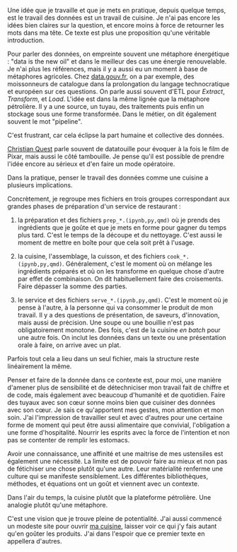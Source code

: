 Une idée que je travaille et que je mets en pratique, depuis quelque temps, est le travail des données est un travail de cuisine.
Je n'ai pas encore les idées bien claires sur la question, et encore moins à force de retourner les mots dans ma tête.
Ce texte est plus une proposition qu'une véritable introduction.

Pour parler des données, on empreinte souvent une métaphore énergétique : "data is the new oil" et dans le meilleur des cas une énergie renouvelable.
Je n'ai plus les références, mais il y a aussi eu un moment à base de métaphores agricoles.
Chez [data.gouv.fr][2], on a par exemple, des moissonneurs de catalogue dans la prolongation du langage technocratique et européen sur ces questions.
On parle aussi souvent d'ETL pour *Extract*, *Transform*, et *Load*.
L'idée est dans la même lignée que la métaphore pétrolière.
Il y a une source, un tuyau, des traitements puis enfin un stockage sous une forme transformée.
Dans le métier, on dit également souvent le mot "pipeline".

C'est frustrant, car cela éclipse la part humaine et collective des données.

[Christian Quest][3] parle souvent de datatouille pour évoquer à la fois le film de Pixar, mais aussi le côté tambouille.
Je pense qu'il est possible de prendre l'idée encore au sérieux et d'en faire un mode opératoire.

Dans la pratique, penser le travail des données comme une cuisine a plusieurs implications.

Concrètement, je regroupe mes fichiers en trois groupes correspondant aux grandes phases de préparation d'un service de restaurant :

1. la préparation et des fichiers `prep_*.(ipynb,py,qmd)` où je prends des ingrédients que je goûte et que je mets en forme pour gagner du temps plus tard.
C'est le temps de la découpe et du nettoyage.
C'est aussi le moment de mettre en boîte pour que cela soit prêt à l'usage.

2. la cuisine, l'assemblage, la cuisson, et des fichiers `cook_*.(ipynb,py,qmd)`.
Généralement, c'est le moment où on mélange les ingrédients préparés et où on les transforme en quelque chose d'autre par effet de combinaison.
On dit habituellement faire des croisements.
Faire dépasser la somme des parties.

3. le service et des fichiers `serve_*.(ipynb,py,qmd)`.
C'est le moment où je pense à l'autre, à la personne qui va consommer le produit de mon travail.
Il y a des questions de présentation, de saveurs, d'innovation, mais aussi de précision.
Une soupe ou une bouillie n'est pas obligatoirement monotone.
Des fois, c'est de la cuisine *en batch* pour une autre fois.
On inclut les données dans un texte ou une présentation orale à faire, on arrive avec un plat.

Parfois tout cela a lieu dans un seul fichier, mais la structure reste linéairement la même.

Penser et faire de la donnée dans ce contexte est, pour moi, une manière d'amener plus de sensibilité et de détechniciser mon travail fait de chiffre et de code, mais également avec beaucoup d'humanité et de quotidien.
Faire des tuyaux avec son cœur sonne moins bien que cuisiner des données avec son cœur.
Je sais ce qu'apportent mes gestes, mon attention et mon soin.
J'ai l'impression de travailler seul et avec d'autres pour une certaine forme de moment qui peut être aussi alimentaire que convivial, l'obligation a une forme d'hospitalité.
Nourrir les esprits avec la force de l'intention et non pas se contenter de remplir les estomacs.

Avoir une connaissance, une affinité et une maitrise de mes ustensiles est également une nécessité.
La limite est de pouvoir faire au mieux et non pas de fétichiser une chose plutôt qu'une autre.
Leur matérialité renferme une culture qui se manifeste sensiblement.
Les différentes bibliothèques, méthodes, et équations ont un goût et viennent avec un contexte.

Dans l'air du temps, la cuisine plutôt que la plateforme pétrolière.
Une analogie plutôt qu'une métaphore.

C'est une vision que je trouve pleine de potentialité.
J'ai aussi commencé un modeste site pour ouvrir [ma cuisine][1], laisser voir ce qui j'y fais autant qu'en goûter les produits.
J'ai dans l'espoir que ce premier texte en appellera d'autres.

[1]: https://data.11d.im/
[2]: https://www.data.gouv.fr/fr/
[3]: https://amicale.net/@cquest
